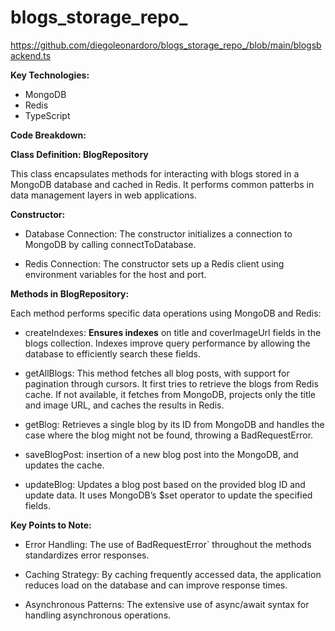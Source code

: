 # blogs_storage_repo_

https://github.com/diegoleonardoro/blogs_storage_repo_/blob/main/blogsbackend.ts

**Key Technologies:**

- MongoDB
- Redis
- TypeScript

**Code Breakdown:**

**Class Definition: BlogRepository**

This class encapsulates methods for interacting with blogs stored in a MongoDB database and cached in Redis. It performs common patterbs in data management layers in web applications.

**Constructor:**

- Database Connection: The constructor initializes a connection to MongoDB by calling connectToDatabase.

- Redis Connection: The constructor sets up a Redis client using environment variables for the host and port.

**Methods in BlogRepository:**

Each method performs specific data operations using MongoDB and Redis:

- createIndexes: **Ensures indexes** on title and coverImageUrl fields in the blogs collection. Indexes improve query performance by allowing the database to efficiently search these fields.

- getAllBlogs: This method fetches all blog posts, with support for pagination through cursors. It first tries to retrieve the blogs from Redis cache. If not available, it fetches from MongoDB, projects only the title and image URL, and caches the results in Redis.

- getBlog: Retrieves a single blog by its ID from MongoDB and handles the case where the blog might not be found, throwing a BadRequestError.

- saveBlogPost:  insertion of a new blog post into the MongoDB, and updates the cache.

- updateBlog: Updates a blog post based on the provided blog ID and update data. It uses MongoDB’s $set operator to update the specified fields.


**Key Points to Note:**

- Error Handling: The use of BadRequestError` throughout the methods standardizes error responses.
  
- Caching Strategy: By caching frequently accessed data, the application reduces load on the database and can improve response times.
  
- Asynchronous Patterns: The extensive use of async/await syntax for handling asynchronous operations.

  
